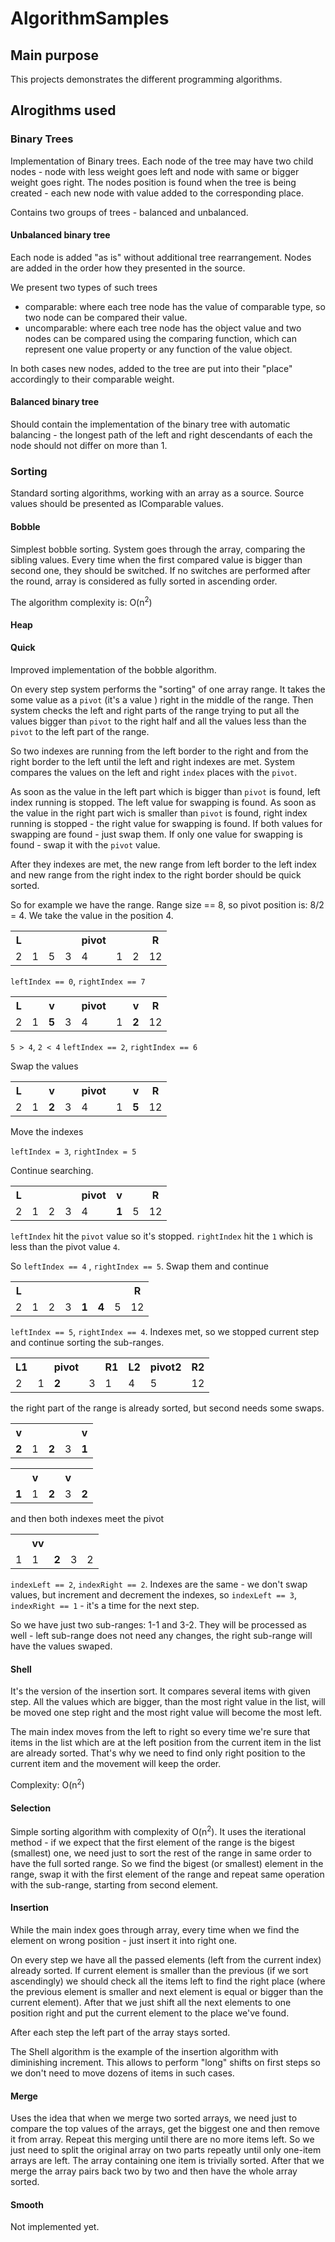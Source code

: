 # AlgorithmSamples

## Main purpose

This projects demonstrates the different programming algorithms.

## Alrogithms used

### Binary Trees

Implementation of Binary trees.
Each node of the tree may have two child nodes - node with less weight goes left and
node with same or bigger weight goes right. The nodes position is found when the tree
is being created - each new node with value added to the corresponding place.

Contains two groups of trees - balanced and unbalanced. 

#### Unbalanced binary tree

Each node is added "as is" without additional tree rearrangement. Nodes are added in the order
how they presented in the source.

We present two types of such trees

- comparable: where each tree node has the  value of comparable type, so two node can be compared their value.
- uncomparable: where each tree node has the object value and two nodes can be compared
    using the comparing function, which can represent one value property or any function of
    the value object.

In both cases new nodes, added to the tree are put into their "place" accordingly
to their comparable weight.

#### Balanced binary tree

Should contain the implementation of the binary tree with automatic balancing - 
the longest path of the left and right descendants of each the node should not differ on
more than 1.

### Sorting

Standard sorting algorithms, working with an array as a source. Source values should be presented as
IComparable values.

#### Bobble

Simplest bobble sorting.
System goes through the array, comparing the sibling values. Every time when the first compared
value is bigger than second one, they should be switched. If no switches are performed after the
round, array is considered as fully sorted in ascending order.

The algorithm complexity is: O(n<sup>2</sup>)

#### Heap

#### Quick

Improved implementation of the bobble algorithm. 

On every step system performs the "sorting" of one array range. It takes the some value as a `pivot` (it's a value )
right in the middle of the range. Then system checks the left and right parts of the range trying to put all the
values bigger than `pivot` to the right half and all the values less than the `pivot` to the left part of the range.

So two indexes are running from the left border to the right and from the right border to the left until the left and 
right indexes are met. System compares the values on the left and right `index` places with the `pivot`. 

As soon as the value in the left part which is bigger than `pivot` is found, left index running is stopped. The 
left value for swapping is found. As soon as the value in the right part wich is smaller than `pivot` is
found, right index running is stopped - the right value for swapping is found. 
If both values for swapping are found - just swap them.
If only one value for swapping is found - swap it with the `pivot` value.

After they indexes are met, the new range from left border to the left index and new range from the right index
to the right border should be quick sorted.


So for example we have the range. 
Range size == 8, so pivot position is: 8/2 = 4. We take the value in the position 4.

<table>
<tr><th>L</th><th></th><th></th><th></th><th>pivot</th><th></th><th></th><th>R</th></tr>
<tr><td>2</td><td>1</td><td>5</td><td>3</td><td>4</td><td>1</td><td>2</td><td>12</td></tr>
</table>

`leftIndex == 0`, `rightIndex == 7`

<table>
<tr><th>L</th><th></th><th>v</th><th></th><th>pivot</th><th></th><th>v</th><th>R</th></tr>
<tr><td>2</td><td>1</td><td><strong>5</strong></td><td>3</td><td>4</td><td>1</td><td><strong>2</strong></td><td>12</td></tr>
</table>

`5 > 4`, `2 < 4`
`leftIndex == 2`, `rightIndex == 6`

Swap the values

<table>
<tr><th>L</th><th></th><th>v</th><th></th><th>pivot</th><th></th><th>v</th><th>R</th></tr>
<tr><td>2</td><td>1</td><td><strong>2</strong></td><td>3</td><td>4</td><td>1</td><td><strong>5</strong></td><td>12</td></tr>
</table>

Move the indexes

`leftIndex = 3`, `rightIndex = 5`

Continue searching.

<table>
<tr><th>L</th><th></th><th></th><th></th><th>pivot</th><th>v</th><th></th><th>R</th></tr>
<tr><td>2</td><td>1</td><td>2</td><td>3</td><td>4</td><td><strong>1</strong></td><td>5</td><td>12</td></tr>
</table>

`leftIndex` hit the `pivot` value so it's stopped.
`rightIndex` hit the `1` which is less than the pivot value `4`.

So `leftIndex == 4` , `rightIndex == 5`.
Swap them and continue

<table>
<tr><th>L</th><th></th><th></th><th></th><th></th><th></th><th></th><th>R</th></tr>
<tr><td>2</td><td>1</td><td>2</td><td>3</td><td><strong>1</strong></td><td><strong>4</strong></td><td>5</td><td>12</td></tr>
</table>

`leftIndex == 5`, `rightIndex == 4`. Indexes met, so we stopped current step and continue sorting the sub-ranges.

<table>
<tr><th>L1</th><th></th><th>pivot</th><th></th><th>R1</th><th>L2</th><th>pivot2</th><th>R2</th></tr>
<tr><td>2</td><td>1</td><td><strong>2</strong></td><td>3</td><td>1</td><td>4</td><td>5</td><td>12</td></tr>
</table>

the right part of the range is already sorted, but second needs some swaps.

<table>
<tr><th>v</th><th></th><th></th><th></th><th>v</th></tr>
<tr><td><strong>2</strong></td><td>1</td><td><strong>2</strong></td><td>3</td><td><strong>1</strong></td></tr>
</table>

<table>
<tr><th></th><th>v</th><th></th><th>v</th><th></th></tr>
<tr><td><strong>1</strong></td><td>1</td><td><strong>2</strong></td><td>3</td><td><strong>2</strong></td></tr>
</table>

and then both indexes meet the pivot

<table>
<tr><th></th><th>vv</th><th></th><th></th><th></th></tr>
<tr><td>1</td><td>1</td><td><strong>2</strong></td><td>3</td><td>2</td></tr>
</table>

`indexLeft == 2`, `indexRight == 2`. Indexes are the same - we don't swap values,  but increment and
decrement the indexes, so `indexLeft == 3`, `indexRight == 1` - it's a time for the next step.

So we have just two sub-ranges: 1-1 and 3-2. They will be processed as well - left sub-range does not need any
changes, the right sub-range will have the values swaped.

#### Shell

It's the version of the insertion sort. It compares several items with given step. All the values which are bigger, than
the most right value in the list, will be moved one step right and the most right value will become the most left.

The main index moves from the left to right so every time we're sure that items in the list which are  at the left
position from the current item in the list are already sorted. That's why we need to find only right position to the
current item and the movement will keep the order.

Complexity: O(n<sup>2</sup>)

#### Selection

Simple sorting algorithm with complexity of O(n<sup>2</sup>). It uses the iterational method - if we expect that
the first element of the range is the bigest (smallest) one, we need just to sort the rest of the range in same
order to have the full sorted range. So we find the bigest (or smallest) element in the range, swap it with the 
first element of the range and repeat same operation with the sub-range, starting from second element.

#### Insertion

While the main index goes through array, every time when we find the element on wrong position - just insert it into
right one.

On every step we have all the passed elements (left from the current index) already sorted. If current element is
smaller than the previous (if we sort ascendingly) we should check all the items left to find the right place (where
the previous element is smaller and next element is equal or bigger than the current element). After that we just shift
all the next elements to one position right and put the current element to the place we've found.

After each step the left part of the array stays sorted.

The Shell algorithm is the example of the insertion algorithm with diminishing increment. This allows to perform "long"
shifts on first steps so we don't need to move dozens of items in such cases.

#### Merge

Uses the idea that when we merge two sorted arrays, we need just to compare the top values of the arrays, get
the biggest one and then remove it from array. Repeat this merging until there are no more items left. So we just need
to split the original array on two parts repeatly until only one-item arrays are left. The array containing one item is
trivially sorted. After that we merge the array pairs back two by two and then have the whole array sorted.

#### Smooth

Not implemented yet.

